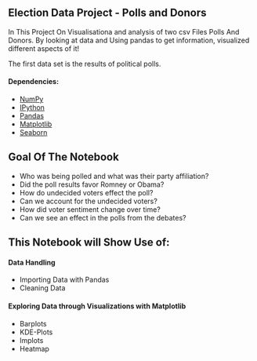 ## Election Data Project - Polls and Donors
In This Project On Visualisationa and analysis of two csv Files Polls And Donors. By looking at data and Using pandas to get information, visualized different aspects of it!

The first data set is the results of political polls.

#### Dependencies:
* [NumPy](http://www.numpy.org/)
* [IPython](http://ipython.org/)
* [Pandas](http://pandas.pydata.org/)
* [Matplotlib](http://matplotlib.org/)
* [Seaborn](https://seaborn.pydata.org/)

## Goal Of The Notebook
* Who was being polled and what was their party affiliation?
* Did the poll results favor Romney or Obama?
* How do undecided voters effect the poll?
* Can we account for the undecided voters?
* How did voter sentiment change over time?
* Can we see an effect in the polls from the debates?

## This Notebook will Show Use of:

#### Data Handling
* Importing Data with Pandas
* Cleaning Data
#### Exploring Data through Visualizations with Matplotlib
* Barplots
* KDE-Plots
* lmplots
* Heatmap
